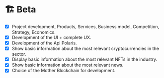 # 🏗️ Beta

* [x] Project development, Products, Services, Business model, Competition, Strategy, Economics.&#x20;
* [x] Development of the UI + complete UX.&#x20;
* [x] Development of the Api Polaris.&#x20;
* [x] Show basic information about the most relevant cryptocurrencies in the sector.
* [x] Display basic information about the most relevant NFTs in the industry.&#x20;
* [x] Show basic information about the most relevant news.
* [x] Choice of the Mother Blockchain for development.
